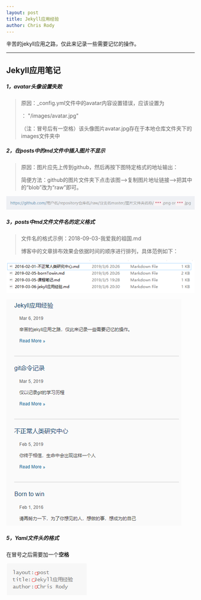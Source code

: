 ```yaml
---
layout: post
title: Jekyll应用经验
author: Chris Rody
---
```


辛苦的jekyll应用之路，仅此来记录一些需要记忆的操作。

---

##  Jekyll应用笔记

##### 1，avatar头像设置失败

> 原因：_config.yml文件中的avatar内容设置错误，应该设置为
>
> ： "/images/avatar.jpg"
>
> （注：冒号后有一空格）该头像图片avatar.jpg存在于本地仓库文件夹下的images文件夹中

##### 2，在posts中的md文件中插入图片不显示

>原因：图片应先上传到github，然后再按下图特定格式的地址输出：
>
>简便方法：github的图片文件夹下点击该图-->复制图片地址链接-->把其中的“blob”改为“raw”即可。

![地址格式](https://github.com/rodyyyy/rodyyyy.github.io/raw/master/images/图片地址格式.png)

##### 3，posts中md文件文件名的定义格式

>文件名的格式示例：2018-09-03-我爱我的祖国.md
>
>博客中的文章排布效果会依据时间的顺序进行排列，具体范例如下：

![md文件名格式](https://github.com/rodyyyy/rodyyyy.github.io/raw/master/images/文件名.png)

![md文件名格式](https://github.com/rodyyyy/rodyyyy.github.io/raw/master/images/博客列表名.png)



##### 5，Yaml文件头的格式

在冒号之后需要加一个**空格**

![md文件名格式](https://github.com/rodyyyy/rodyyyy.github.io/raw/master/images/Yaml书写格式.png)